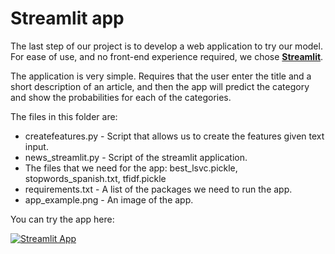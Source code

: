 # Streamlit app

The last step of our project is to develop a web application to try our model. For ease of use, and no front-end experience required, we chose [**Streamlit**](https://streamlit.io/).

The application is very simple. Requires that the user enter the title and a short description of an article, and then the app will predict the category and show the probabilities for each of the categories.

The files in this folder are:

- createfeatures.py - Script that allows us to create the features given text input.
- news_streamlit.py - Script of the streamlit application.
- The files that we need for the app: best_lsvc.pickle, stopwords_spanish.txt, tfidf.pickle
- requirements.txt - A list of the packages we need to run the app.
- app_example.png - An image of the app.

You can try the app here:

[![Streamlit App](https://static.streamlit.io/badges/streamlit_badge_black_white.svg)](https://share.streamlit.io/mgiaroli/news_classifier/main/7.Streamlit_App/news_streamlit.py)
